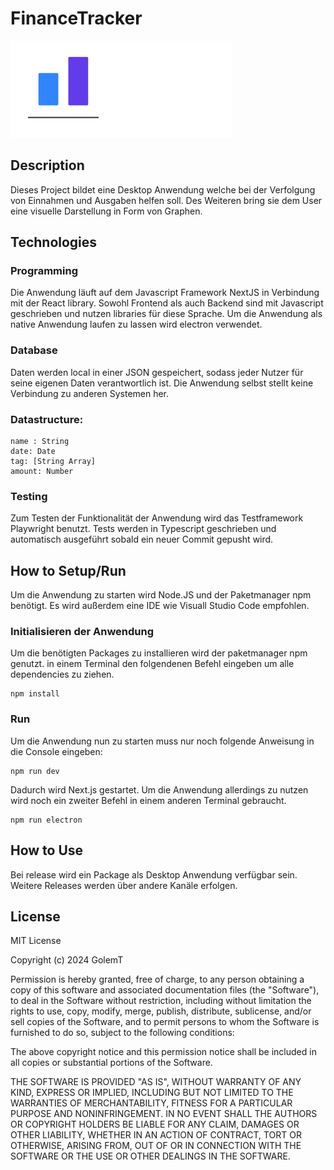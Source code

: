 # FinanceTracker
![AppName](./public/AppName.png)
## Description

Dieses Project bildet eine Desktop Anwendung welche bei der Verfolgung von Einnahmen und Ausgaben helfen soll. Des Weiteren bring sie dem User eine visuelle Darstellung in Form von Graphen.

## Technologies
### Programming

Die Anwendung läuft auf dem Javascript Framework NextJS in Verbindung mit der React library. Sowohl Frontend als auch Backend sind mit Javascript geschrieben und nutzen libraries für diese Sprache. Um die Anwendung als native Anwendung laufen zu lassen wird electron verwendet.

### Database

Daten werden local in einer JSON gespeichert, sodass jeder Nutzer für seine eigenen Daten verantwortlich ist. Die Anwendung selbst stellt keine Verbindung zu anderen Systemen her.

### Datastructure:

    name : String
    date: Date
    tag: [String Array]
    amount: Number

### Testing

Zum Testen der Funktionalität der Anwendung wird das Testframework Playwright benutzt. Tests werden in Typescript geschrieben und automatisch ausgeführt sobald ein neuer Commit gepusht wird.

## How to Setup/Run

Um die Anwendung zu starten wird Node.JS und der Paketmanager npm benötigt. Es wird außerdem eine IDE wie Visuall Studio Code empfohlen.

### Initialisieren der Anwendung

Um die benötigten Packages zu installieren wird der paketmanager npm genutzt. in einem Terminal den folgendenen Befehl eingeben um alle dependencies zu ziehen.

    npm install

### Run

Um die Anwendung nun zu starten muss nur noch folgende Anweisung in die Console eingeben:

    npm run dev

Dadurch wird Next.js gestartet. Um die Anwendung allerdings zu nutzen wird noch ein zweiter Befehl in einem anderen Terminal gebraucht.

    npm run electron

## How to Use

Bei release wird ein Package als Desktop Anwendung verfügbar sein. Weitere Releases werden über andere Kanäle erfolgen.

## License

MIT License

Copyright (c) 2024 GolemT

Permission is hereby granted, free of charge, to any person obtaining a copy of this software and associated documentation files (the "Software"), to deal in the Software without restriction, including without limitation the rights to use, copy, modify, merge, publish, distribute, sublicense, and/or sell copies of the Software, and to permit persons to whom the Software is furnished to do so, subject to the following conditions:

The above copyright notice and this permission notice shall be included in all copies or substantial portions of the Software.

THE SOFTWARE IS PROVIDED "AS IS", WITHOUT WARRANTY OF ANY KIND, EXPRESS OR IMPLIED, INCLUDING BUT NOT LIMITED TO THE WARRANTIES OF MERCHANTABILITY, FITNESS FOR A PARTICULAR PURPOSE AND NONINFRINGEMENT. IN NO EVENT SHALL THE AUTHORS OR COPYRIGHT HOLDERS BE LIABLE FOR ANY CLAIM, DAMAGES OR OTHER LIABILITY, WHETHER IN AN ACTION OF CONTRACT, TORT OR OTHERWISE, ARISING FROM, OUT OF OR IN CONNECTION WITH THE SOFTWARE OR THE USE OR OTHER DEALINGS IN THE SOFTWARE.